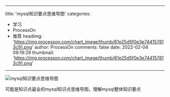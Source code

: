 
---
title: 'mysql知识要点思维导图'
categories: 
 - 学习
 - ProcessOn
 - 推荐
headimg: 'https://img.processon.com/chart_image/thumb/61e25d5f0e3e744157813c91.png'
author: ProcessOn
comments: false
date: 2022-02-04 09:19:29
thumbnail: 'https://img.processon.com/chart_image/thumb/61e25d5f0e3e744157813c91.png'
---

<div>   
<img class="thumb" alt="mysql知识要点思维导图" src="https://img.processon.com/chart_image/thumb/61e25d5f0e3e744157813c91.png" referrerpolicy="no-referrer">
<p>可能是知识点最全的mysql知识点思维导图，理解mysql整体知识要点</p>  
</div>
            